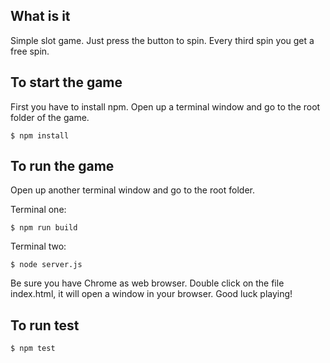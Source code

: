 What is it
---------------------
Simple slot game. Just press the button to spin. 
Every third spin you get a free spin.

To start the game
---------------------
First you have to install npm. Open up a terminal 
window and go to the root folder of the game.

	$ npm install

To run the game
---------------------
Open up another terminal window and go to the root folder.

Terminal one:

	$ npm run build

Terminal two:

	$ node server.js

Be sure you have Chrome as web browser.
Double click on the file index.html, it will open a window 
in your browser. Good luck playing!

To run test
---------------------

	$ npm test